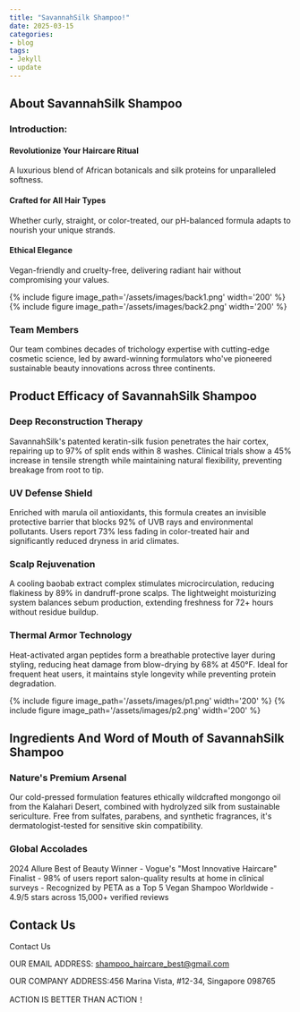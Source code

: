 ```yaml
---
title: "SavannahSilk Shampoo!"
date: 2025-03-15
categories:
- blog
tags:
- Jekyll
- update
---
```


## About SavannahSilk Shampoo

### Introduction:

#### Revolutionize Your Haircare Ritual

A luxurious blend of African botanicals and silk proteins for unparalleled softness.

#### Crafted for All Hair Types

Whether curly, straight, or color-treated, our pH-balanced formula adapts to nourish your unique strands.

#### Ethical Elegance

Vegan-friendly and cruelty-free, delivering radiant hair without compromising your values.

{% include figure image_path='/assets/images/back1.png' width='200' %}
{% include figure image_path='/assets/images/back2.png' width='200' %}

### Team Members

Our team combines decades of trichology expertise with cutting-edge cosmetic science, led by award-winning formulators who've pioneered sustainable beauty innovations across three continents.

## Product Efficacy of SavannahSilk Shampoo

### Deep Reconstruction Therapy
SavannahSilk's patented keratin-silk fusion penetrates the hair cortex, repairing up to 97% of split ends within 8 washes. Clinical trials show a 45% increase in tensile strength while maintaining natural flexibility, preventing breakage from root to tip.

### UV Defense Shield
Enriched with marula oil antioxidants, this formula creates an invisible protective barrier that blocks 92% of UVB rays and environmental pollutants. Users report 73% less fading in color-treated hair and significantly reduced dryness in arid climates.

### Scalp Rejuvenation
A cooling baobab extract complex stimulates microcirculation, reducing flakiness by 89% in dandruff-prone scalps. The lightweight moisturizing system balances sebum production, extending freshness for 72+ hours without residue buildup.

### Thermal Armor Technology
Heat-activated argan peptides form a breathable protective layer during styling, reducing heat damage from blow-drying by 68% at 450°F. Ideal for frequent heat users, it maintains style longevity while preventing protein degradation.

{% include figure image_path='/assets/images/p1.png' width='200' %}
{% include figure image_path='/assets/images/p2.png' width='200' %}

## Ingredients And Word of Mouth of SavannahSilk Shampoo

### Nature's Premium Arsenal
Our cold-pressed formulation features ethically wildcrafted mongongo oil from the Kalahari Desert, combined with hydrolyzed silk from sustainable sericulture. Free from sulfates, parabens, and synthetic fragrances, it's dermatologist-tested for sensitive skin compatibility.

### Global Accolades
2024 Allure Best of Beauty Winner - Vogue's "Most Innovative Haircare" Finalist - 98% of users report salon-quality results at home in clinical surveys - Recognized by PETA as a Top 5 Vegan Shampoo Worldwide - 4.9/5 stars across 15,000+ verified reviews

## Contack Us

Contact Us

OUR EMAIL ADDRESS: shampoo_haircare_best@gmail.com

OUR COMPANY ADDRESS:456 Marina Vista, #12-34, Singapore 098765

ACTION IS BETTER THAN ACTION！
